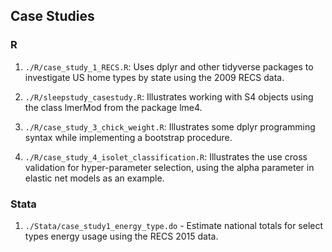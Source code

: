## Case Studies

### R

  1. `./R/case_study_1_RECS.R`: 
  Uses dplyr and other tidyverse packages to investigate 
  US home types by state using the 2009 RECS data.

  1. `./R/sleepstudy_casestudy.R`:
  Illustrates working with S4 objects using the class lmerMod from the package
  lme4.

  1. `./R/case_study_3_chick_weight.R`:
  Illustrates some dplyr programming syntax while implementing a bootstrap
  procedure.  

  1. `./R/case_study_4_isolet_classification.R`:
  Illustrates the use cross validation for hyper-parameter selection, using 
  the alpha parameter in elastic net models as an example.

### Stata

 1. `./Stata/case_study1_energy_type.do` - Estimate national totals for select types energy usage using the RECS 2015 data. 

